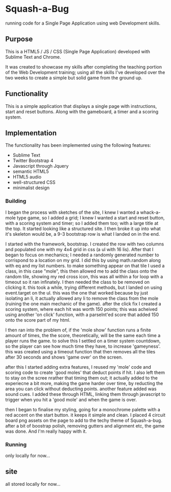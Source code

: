
Squash-a-Bug
================

running code for a Single Page Application using web Development skills.

## Purpose

This is a HTML5 / JS / CSS (Single Page Application) developed with Sublime Text and Chrome.

It was created to showcase my skills after completing the teaching portion of the Web Development training; using all the skills I've developed over the two weeks to create a simple but solid game from the ground up.

## Functionality

This is a simple application that displays a single page with instructions, start and reset buttons. Along with the gameboard, a timer and a scoring system. 

## Implementation

The functionality has been implemented using the following features:

* Sublime Text
* Twitter Bootstrap 4
* Javascript through Jquery
* semantic HTML5
* HTML5 audio
* well-structured CSS
* minimalist design


### Building

I began the process with sketches of the site, I knew I wanted a whack-a-mole type game, so I added a grid; I knew I wanted a start and reset button, with a scoring system and timer; so I added them too; with a large title at the top. It started looking like a structured site. I then broke it up into what it's skeleton would be, a 9-3 bootstrap row is what I landed on in the end.

I started with the framework, bootstrap. I created the row with two columns and populated one with my 4x4 grid in css (a ul with 16 lis). After that I began to focus on mechanics; I needed a randomly generated number to corrispond to a location on my grid. I did this by using math.random along with eq and my list numbers. to make something appear on that tile I used a class, in this case "mole", this then allowed me to add the class onto the random tile, showing my red cross icon, this was all within a for loop with a timeout so it ran infinately. I then needed the class to be removed on clicking it. this took a while, trying different methods, but I landed on using event.target on the ul. this was the one that worked because by just isolating an li, it actually allowed any li to remove the class from the mole (ruining the one main mechanic of the game). after the click fix I created a scoring system, where each hit was worth 150 points; this was acheived using another 'on click' function, with a parseInt'ed score that added 150 onto the score part of my html.

I then ran into the problem of, if the 'mole show' function runs a finite amount of times, the the score, theoretically, will be the same each time a player runs the game. to solve this I settled on a timer system countdown, so the player can see how much time they have, to increase 'gameyness'. this was created using a timeout function that then removes all the tiles after 30 seconds and shows 'game over' on the screen.

after this I started adding extra features, I reused my 'mole' code and scoring code to create 'good moles' that deduct points if hit. I also left them to stay on the scree nrather that timing them out; it actually added to the experiecne a bit more, making the game harder over time, by reducting the area you can click without deducting points. another feature added was sound cues. I added these through HTML, linking them through javascript to trigger when you hit a 'good mole' and when the game is over.

then I began to finalise my styling, going for a monochrome palette with a red accent on the start button. it keeps it simple and clean. I placed 4 circuit board png assets on the page to add to the techy theme of Squash-a-bug. after a bit of boostrap polish, removing gutters and alignment etc, the game was done. And I'm really happy with it.



### Running

only locally for now...


## site

all stored locally for now...